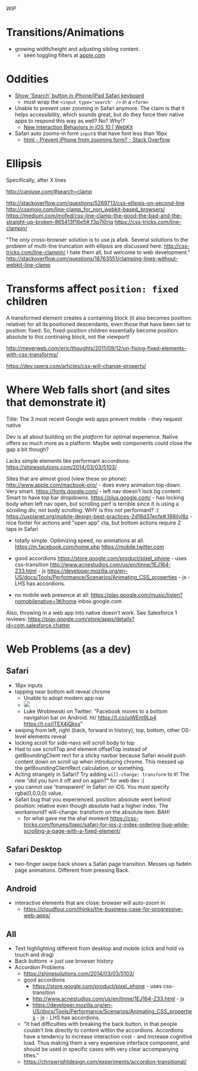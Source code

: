 _WIP_

# Transitions/Animations
- growing width/height and adjusting sibling content.
  - seen toggling filters at [apple.com](http://www.apple.com/shop/accessories/all-accessories/whats-new)

# Oddities
- [Show 'Search' button in iPhone/iPad Safari keyboard](http://stackoverflow.com/questions/4864167/show-search-button-in-iphone-ipad-safari-keyboard)
  - must wrap the `<input type='search' />` in a `<form>`
- Unable to prevent user zooming in Safari anymore. The claim is that it helps accessibility, which sounds great, but do they force their native apps to respond this way as well? No? Why!?
  - [New Interaction Behaviors in iOS 10 | WebKit](https://webkit.org/blog/7367/new-interaction-behaviors-in-ios-10/)
- Safari auto zooms-in form `input`s that have font less than 16px
  - [html - Prevent iPhone from zooming form? - Stack Overflow](http://stackoverflow.com/questions/11064237/prevent-iphone-from-zooming-form)

# Ellipsis
Specifically, after X lines

http://caniuse.com/#search=clamp

http://stackoverflow.com/questions/5269713/css-ellipsis-on-second-line
http://cssmojo.com/line-clamp_for_non_webkit-based_browsers/
https://medium.com/mofed/css-line-clamp-the-good-the-bad-and-the-straight-up-broken-865413f16e5#.f3p7l0rjq
https://css-tricks.com/line-clampin/

"The only cross-browser solution is to use js afaik. Several solutions to the problem of multi-line truncation with ellipsis are discussed here: http://css-tricks.com/line-clampin/
I hate them all, but welcome to web development."
http://stackoverflow.com/questions/18763551/clamping-lines-without-webkit-line-clamp

# Transforms affect `position: fixed` children
A transformed element creates a containing block (it also becomes position: relative) for all its positioned descendants, even those that have been set to position: fixed. So, fixed-position children essentially become position: absolute to this continaing block, not the viewport!

http://meyerweb.com/eric/thoughts/2011/09/12/un-fixing-fixed-elements-with-css-transforms/

https://dev.opera.com/articles/css-will-change-property/

# Where Web falls short (and sites that demonstrate it)
Title: The 3 most recent Google web apps prevent mobile - they request native


Dev is all about building on the _platform_ for optimal experience. Native offers so much more as a platform. Maybe web components could close the gap a bit though?


Lacks simple elements like performant accordions: https://shinesolutions.com/2014/03/03/5103/

Sites that are almost good (view these on phone):
http://www.apple.com/macbook-pro/ - does every animation top-down. Very smart.
https://fonts.google.com/ - left nav doesn't lock bg content. Smart to have top bar dropdowns.
https://plus.google.com/ - has locking body when left nav open, but scrolling perf is terrible since it is using a scrolling div, not body scrolling. WHY is this not performant? :(
https://uxplanet.org/mobile-design-best-practices-2d16d37ecfe#.186ilvl8z - nice footer for actions and "open app" cta, but bottom actions require 2 taps in Safari

- totally simple. Optimizing speed, no animations at all.
https://m.facebook.com/home.php
https://mobile.twitter.com

- good accordions
https://store.google.com/product/pixel_phone - uses css-transition
http://www.acnestudios.com/us/en/tinne/1EJ164-Z33.html - js
https://developer.mozilla.org/en-US/docs/Tools/Performance/Scenarios/Animating_CSS_properties - js - LHS has accordions.


- no mobile web presence at all:
https://play.google.com/music/listen?nomobilenative=1#/home
inbox.google.com

Also, throwing in a web app into native doesn't work. See Salesforce 1 reviews: https://play.google.com/store/apps/details?id=com.salesforce.chatter

# Web Problems (as a dev)
## Safari
- 16px inputs
- tapping near bottom will reveal chrome
  - Unable to adopt modern app nav
  - ![](https://pbs.twimg.com/media/C55IvtxVAAApsnm.jpg)
  - Luke Wroblewski on Twitter: "Facebook moves to a bottom navigation bar on Android. ht/ https://t.co/uiWEnt9Lp4 https://t.co/jTEX4iQkss"
- swiping from left, right (back, forward in history), top, bottom, other OS-level elements reveal
- locking scroll for side-navs will scroll body to top
- Had to use scrollTop and element offsetTop instead of getBoundingClient rect for a sticky navbar because Safari would push content down on scroll up when introducing chrome. This messed up the getBoundingClientRect calculation, or something.
- Acting strangely in Safari? Try adding `will-change: transform` to it! The new "did you turn it off and on again?" for web dev :(
- you cannot use 'transparent' in Safari on iOS. You must specify rgba(0,0,0,0) value.
- Safari bug that you experienced. position: absolute went behind position: relative even though absolute had a higher index. The workaround? will-change: transform on the absolute item. BAH!
  - for what gave me the aha! moment https://css-tricks.com/forums/topic/safari-for-ios-z-index-ordering-bug-while-scrolling-a-page-with-a-fixed-element/
## Safari Desktop
- two-finger swipe back shows a Safari page transition. Messes up fadeIn page animations. Different from pressing Back.
## Android
- interactive elements that are close: browser will auto-zoom in
  - https://cloudfour.com/thinks/the-business-case-for-progressive-web-apps/
## All
- Text highlighting different from desktop and mobile (click and hold vs touch and drag)
- Back buttons -> just use browser history
- Accordion Problems
  - https://shinesolutions.com/2014/03/03/5103/
  - good accordions
    - https://store.google.com/product/pixel_phone - uses css-transition
    - http://www.acnestudios.com/us/en/tinne/1EJ164-Z33.html - js
    - https://developer.mozilla.org/en-US/docs/Tools/Performance/Scenarios/Animating_CSS_properties - js - LHS has accordions.
  - "It had difficulties with breaking the back button, in that people couldn’t link directly to content within the accordions. Accordions have a tendency to increase interaction cost - and increase cognitive load. Thus making them a very expensive interface component, and should be used in specific cases with very clear accompanying titles."
  - https://chriswrightdesign.com/experiments/accordion-transitional/
